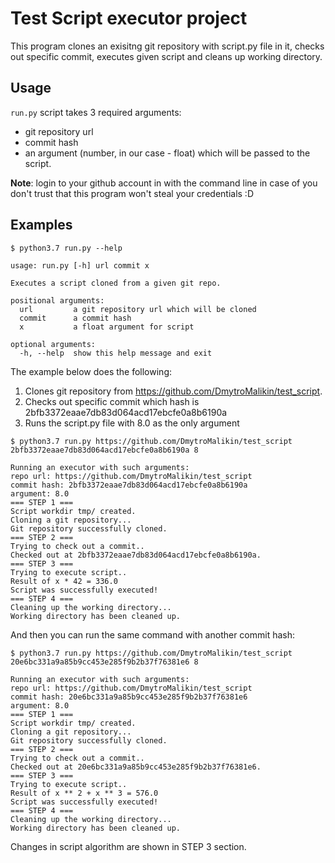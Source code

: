 # Test Script executor project

This program clones an exisitng git repository with script.py file in it, checks out specific commit, executes given script and cleans up working directory.

## Usage
`run.py` script takes 3 required arguments: 
- git repository url
- commit hash
- an argument (number, in our case - float) which will be passed to the script.

**Note**: login to your github account in with the command line in case of you don't trust that this program won't steal your credentials :D

## Examples
```
$ python3.7 run.py --help

usage: run.py [-h] url commit x

Executes a script cloned from a given git repo.

positional arguments:
  url         a git repository url which will be cloned
  commit      a commit hash
  x           a float argument for script

optional arguments:
  -h, --help  show this help message and exit
```

The example below does the following:
1. Clones git repository from https://github.com/DmytroMalikin/test_script.
2. Checks out specific commit which hash is 2bfb3372eaae7db83d064acd17ebcfe0a8b6190a
3. Runs the script.py file with 8.0 as the only argument

```
$ python3.7 run.py https://github.com/DmytroMalikin/test_script 2bfb3372eaae7db83d064acd17ebcfe0a8b6190a 8

Running an executor with such arguments:
repo url: https://github.com/DmytroMalikin/test_script
commit hash: 2bfb3372eaae7db83d064acd17ebcfe0a8b6190a
argument: 8.0
=== STEP 1 ===
Script workdir tmp/ created.
Cloning a git repository...
Git repository successfully cloned.
=== STEP 2 ===
Trying to check out a commit..
Checked out at 2bfb3372eaae7db83d064acd17ebcfe0a8b6190a.
=== STEP 3 ===
Trying to execute script..
Result of x * 42 = 336.0
Script was successfully executed!
=== STEP 4 === 
Cleaning up the working directory...
Working directory has been cleaned up.
```

And then you can run the same command with another commit hash:
```
$ python3.7 run.py https://github.com/DmytroMalikin/test_script 20e6bc331a9a85b9cc453e285f9b2b37f76381e6 8

Running an executor with such arguments:
repo url: https://github.com/DmytroMalikin/test_script
commit hash: 20e6bc331a9a85b9cc453e285f9b2b37f76381e6
argument: 8.0
=== STEP 1 ===
Script workdir tmp/ created.
Cloning a git repository...
Git repository successfully cloned.
=== STEP 2 ===
Trying to check out a commit..
Checked out at 20e6bc331a9a85b9cc453e285f9b2b37f76381e6.
=== STEP 3 ===
Trying to execute script..
Result of x ** 2 + x ** 3 = 576.0
Script was successfully executed!
=== STEP 4 === 
Cleaning up the working directory...
Working directory has been cleaned up.
```

Changes in script algorithm are shown in STEP 3 section.
